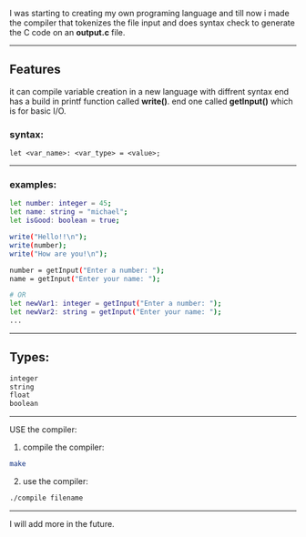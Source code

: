 I was starting to creating my own programing language
and till now i made the compiler that tokenizes
the file input and does syntax check to generate the C code on an **output.c** file.

---

## Features
it can compile variable creation
in a new language with diffrent syntax
end has a build in printf function called **write()**.
end one called **getInput()** which is for basic I/O.

### syntax:
```text
let <var_name>: <var_type> = <value>;
```

---
### examples:
```bash
let number: integer = 45;
let name: string = "michael";
let isGood: boolean = true;

write("Hello!!\n");
write(number);
write("How are you!\n");

number = getInput("Enter a number: ");
name = getInput("Enter your name: ");

# OR
let newVar1: integer = getInput("Enter a number: ");
let newVar2: string = getInput("Enter your name: ");
...
```
---

## Types:
```bash
integer
string
float
boolean
```
---

USE the compiler:
1. compile the compiler:
```bash
make
```
2. use the compiler:
```bash
./compile filename
```
---
I will add more in the future.
